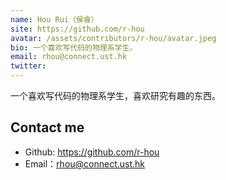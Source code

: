 ```yaml
---
name: Hou Rui（侯睿）
site: https://github.com/r-hou
avatar: /assets/contributors/r-hou/avatar.jpeg
bio: 一个喜欢写代码的物理系学生。
email: rhou@connect.ust.hk
twitter: 
---
```


一个喜欢写代码的物理系学生，喜欢研究有趣的东西。

## Contact me

- Github: <https://github.com/r-hou>
- Email：<rhou@connect.ust.hk>
